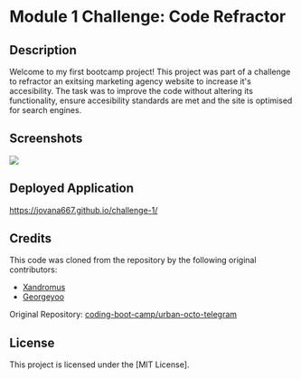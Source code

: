 # Module 1 Challenge: Code Refractor 

## Description

Welcome to my first bootcamp project! This project was part of a challenge to refractor an exitsing marketing agency website to increase it's accesibility. The task was to improve the code without altering its functionality, ensure accesibility standards are met and the site is optimised for search engines.

## Screenshots 

![ ](images/screenshot1%20.png)


## Deployed Application

https://jovana667.github.io/challenge-1/

## Credits

This code was cloned from the repository by the following original contributors:

- [Xandromus](https://github.com/Xandromus)
- [Georgeyoo](https://github.com/Georgeyoo)

Original Repository: [coding-boot-camp/urban-octo-telegram](https://github.com/coding-boot-camp/urban-octo-telegram)

## License

This project is licensed under the [MIT License].
